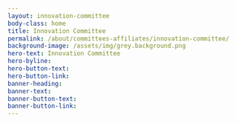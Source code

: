 ```yaml
---
layout: innovation-committee
body-class: home
title: Innovation Committee 
permalink: /about/committees-affiliates/innovation-committee/
background-image: /assets/img/grey.background.png
hero-text: Innovation Committee
hero-byline:
hero-button-text: 
hero-button-link: 
banner-heading: 
banner-text: 
banner-button-text: 
banner-button-link: 
---
```

